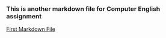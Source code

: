 ### This is another markdown file for Computer English assignment
[First Markdown File](https://github.com/heliugong/repo1/blob/main/README.md)
